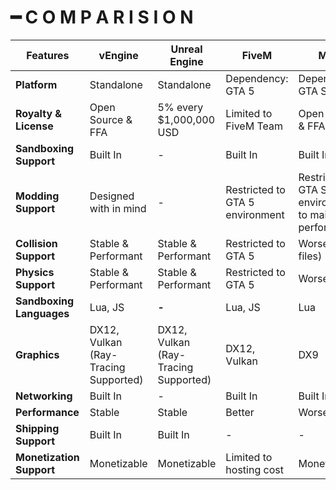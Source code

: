 # ━ C O M P A R I S I O N

| Features                 | vEngine                              | Unreal Engine                        | FiveM                           | MTA                                                      |
| ------------------------ | ------------------------------------ | ------------------------------------ | ------------------------------- | -------------------------------------------------------- |
| **Platform**             | Standalone                           | Standalone                           | Dependency: GTA 5               | Dependency: GTA SA                                       |
| **Royalty & License**    | Open Source & FFA                    | 5% every $1,000,000 USD              | Limited to FiveM Team           | Open Source & FFA                                        |
| **Sandboxing Support**   | Built In                             | -                                    | Built In                        | Built In                                                 |
| **Modding Support**      | Designed with in mind                | -                                    | Restricted to GTA 5 environment | Restricted to GTA SA environment to maintain performance |
| **Collision Support**    | Stable & Performant                  | Stable & Performant                  | Restricted to GTA 5             | Worse (.col files)                                       |
| **Physics Support**      | Stable & Performant                  | Stable & Performant                  | Restricted to GTA 5             | Worse                                                    |
| **Sandboxing Languages** | Lua, JS                              | **-**                                | Lua, JS                         | Lua                                                      |
| **Graphics**             | DX12, Vulkan (Ray-Tracing Supported) | DX12, Vulkan (Ray-Tracing Supported) | DX12, Vulkan                    | DX9                                                      |
| **Networking**           | Built In                             | -                                    | Built In                        | Built In                                                 |
| **Performance**          | Stable                               | Stable                               | Better                          | Worse                                                    |
| **Shipping Support**     | Built In                             | Built In                             | -                               | -                                                        |
| **Monetization Support** | Monetizable                          | Monetizable                          | Limited to hosting cost         | Monetizable                                              |

